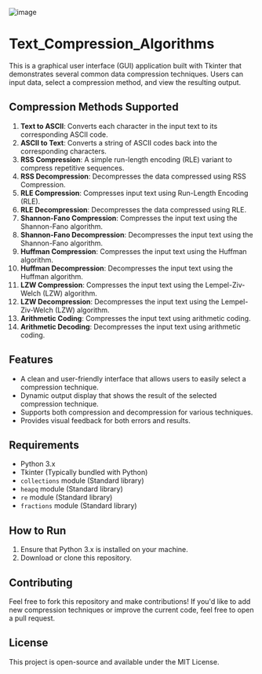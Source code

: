 ![image](https://github.com/user-attachments/assets/1ff1e242-0949-4ff9-a6a0-21156bedded5)

# Text_Compression_Algorithms

This is a graphical user interface (GUI) application built with Tkinter that demonstrates several common data compression techniques. 
Users can input data, select a compression method, and view the resulting output.

## Compression Methods Supported

1. **Text to ASCII**: Converts each character in the input text to its corresponding ASCII code.
2. **ASCII to Text**: Converts a string of ASCII codes back into the corresponding characters.
3. **RSS Compression**: A simple run-length encoding (RLE) variant to compress repetitive sequences.
4. **RSS Decompression**: Decompresses the data compressed using RSS Compression.
5. **RLE Compression**: Compresses input text using Run-Length Encoding (RLE).
6. **RLE Decompression**: Decompresses the data compressed using RLE.
7. **Shannon-Fano Compression**: Compresses the input text using the Shannon-Fano algorithm.
8. **Shannon-Fano Decompression**: Decompresses the input text using the Shannon-Fano algorithm.
9. **Huffman Compression**: Compresses the input text using the Huffman algorithm.
10. **Huffman Decompression**: Decompresses the input text using the Huffman algorithm.
11. **LZW Compression**: Compresses the input text using the Lempel-Ziv-Welch (LZW) algorithm.
12. **LZW Decompression**: Decompresses the input text using the Lempel-Ziv-Welch (LZW) algorithm.
13. **Arithmetic Coding**: Compresses the input text using arithmetic coding.
14. **Arithmetic Decoding**: Decompresses the input text using arithmetic coding.

## Features

- A clean and user-friendly interface that allows users to easily select a compression technique.
- Dynamic output display that shows the result of the selected compression technique.
- Supports both compression and decompression for various techniques.
- Provides visual feedback for both errors and results.

## Requirements

- Python 3.x
- Tkinter (Typically bundled with Python)
- `collections` module (Standard library)
- `heapq` module (Standard library)
- `re` module (Standard library)
- `fractions` module (Standard library)

## How to Run

1. Ensure that Python 3.x is installed on your machine.
2. Download or clone this repository.

## Contributing
Feel free to fork this repository and make contributions!
If you'd like to add new compression techniques or improve the current code, feel free to open a pull request.

## License
This project is open-source and available under the MIT License.
